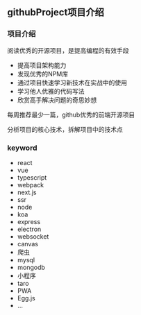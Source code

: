 ## githubProject项目介绍



### 项目介绍

阅读优秀的开源项目，是提高编程的有效手段

- 提高项目架构能力
- 发现优秀的NPM库
- 通过项目快速学习新技术在实战中的使用
- 学习他人优雅的代码写法
- 欣赏高手解决问题的奇思妙想

每周推荐最少一篇，github优秀的前端开源项目

分析项目的核心技术，拆解项目中的技术点

### keyword

- react
- vue
- typescript
- webpack
- next.js
- ssr
- node
- koa
- express
- electron
- websocket
- canvas
- 爬虫
- mysql
- mongodb
- 小程序
- taro
- PWA
- Egg.js
- ...

